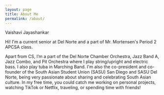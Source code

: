 ```yaml
---
layout: page
title: About Me
permalink: /about/
---
```


Vaishavi Jayashankar 

Hi! I'm a current senior at Del Norte and a part of Mr. Mortensen's Period 2 APCSA class. 

Apart from CS, I’m a part of the Del Norte Chamber Orchestra, Jazz Band A, Jazz Combo, and Pit Orchestra where I play string/upright and electric bass. I also play tuba in Marching Band. I'm also the co-president and co-founder of the South Asian Student Union (SASU) San Diego and SASU Del Norte, being very passionate about sharing and celebrating South Asian culture. In my free time, you could catch me working on personal projects, watching TikTok or Netflix, traveling, or spending time with friends!
